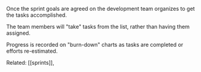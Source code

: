



Once the sprint goals are agreed on the development team organizes to get the tasks accomplished.


The team members will "take" tasks from the list, rather than having them assigned.

Progress is recorded on "burn-down" charts as tasks are  completed or efforts re-estimated.


Related: [[sprints]], 